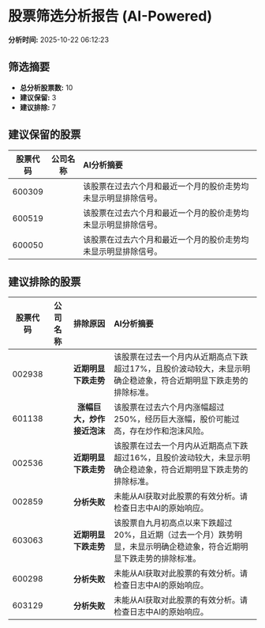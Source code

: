 # 股票筛选分析报告 (AI-Powered)

**分析时间:** 2025-10-22 06:12:23

## 筛选摘要

- **总分析股票数:** 10
- **建议保留:** 3
- **建议排除:** 7

## 建议保留的股票

| 股票代码 | 公司名称 | AI分析摘要 |
|:---:|:---:|:---|
| 600309 |  | 该股票在过去六个月和最近一个月的股价走势均未显示明显排除信号。 |
| 600519 |  | 该股票在过去六个月和最近一个月的股价走势均未显示明显排除信号。 |
| 600050 |  | 该股票在过去六个月和最近一个月的股价走势均未显示明显排除信号。 |

## 建议排除的股票

| 股票代码 | 公司名称 | 排除原因 | AI分析摘要 |
|:---:|:---:|:---:|:---|
| 002938 |  | **近期明显下跌走势** | 该股票在过去一个月内从近期高点下跌超过17%，且股价波动较大，未显示明确企稳迹象，符合近期明显下跌走势的排除标准。 |
| 601138 |  | **涨幅巨大，炒作接近泡沫** | 该股票在过去六个月内涨幅超过250%，经历巨大涨幅，股价可能过高，存在炒作和泡沫风险。 |
| 002536 |  | **近期明显下跌走势** | 该股票在过去一个月内从近期高点下跌超过16%，且股价波动较大，未显示明确企稳迹象，符合近期明显下跌走势的排除标准。 |
| 002859 |  | **分析失败** | 未能从AI获取对此股票的有效分析。请检查日志中AI的原始响应。 |
| 603063 |  | **近期明显下跌走势** | 该股票自九月初高点以来下跌超过20%，且近期（过去一个月）跌势明显，未显示明确企稳迹象，符合近期明显下跌走势的排除标准。 |
| 600298 |  | **分析失败** | 未能从AI获取对此股票的有效分析。请检查日志中AI的原始响应。 |
| 603129 |  | **分析失败** | 未能从AI获取对此股票的有效分析。请检查日志中AI的原始响应。 |
